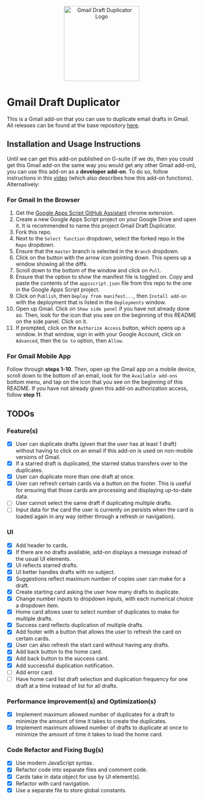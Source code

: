 <p align="center">
  <img src="https://raw.githubusercontent.com/jnbli/Gmail-Draft-Duplicator/master/Logo.png" alt="Gmail Draft Duplicator Logo" width="200" height="200">
</p>

# Gmail Draft Duplicator
This is a Gmail add-on that you can use to duplicate email drafts in Gmail. All releases can be found at the base repository [here](https://github.com/jnbli/Gmail-Draft-Duplicator/releases).

## Installation and Usage Instructions
Until we can get this add-on published on G-suite (if we do, then you could get this Gmail add-on the same way you would get any other Gmail add-on), you can use this add-on as a **developer add-on**. To do so, follow instructions in this [video](https://www.youtube.com/watch?v=o3JVWLKUrYs) (which also describes how this add-on functions). Alternatively:

### For Gmail In the Browser
1) Get the [Google Apps Script GitHub Assistant](https://chrome.google.com/webstore/detail/google-apps-script-github/lfjcgcmkmjjlieihflfhjopckgpelofo) chrome extension.
2) Create a new Google Apps Script project on your Google Drive and open it. It is recommended to name this project Gmail Draft Duplicator. 
3) Fork this repo.
4) Next to the `Select function` dropdown, select the forked repo in the `Repo` dropdown.
5) Ensure that the `master` branch is selected in the `Branch` dropdown.
6) Click on the button with the arrow icon pointing down. This opens up a window showing all the diffs.
7) Scroll down to the bottom of the window and click on `Pull`. 
8) Ensure that the option to show the manifest file is toggled on. Copy and paste the contents of the `appsscript.json` file from this repo to the one in the Google Apps Script project.
9) Click on `Publish`, then `Deploy from manifest...`, then `Install add-on` with the deployment that is listed in the `Deployments` window. 
10) Open up Gmail. Click on `Show side panel` if you have not already done so. Then, look for the icon that you see on the beginning of this README on the side panel. Click on it.
11) If prompted, click on the `Authorize Access` button, which opens up a window. In that window, sign in with your Google Account, click on `Advanced`, then the `Go to` option, then `Allow`. 

### For Gmail Mobile App
Follow through **steps 1-10**. Then, open up the Gmail app on a mobile device, scroll down to the bottom of an email, look for the `Available add-ons` bottom menu, and tap on the icon that you see on the beginning of this README. If you have not already given this add-on authorization access, follow **step 11**.

## TODOs
### Feature(s)
- [X] User can duplicate drafts (given that the user has at least 1 draft) without having to click on an email if this add-on is used on non-mobile versions of Gmail.
- [X] If a starred draft is duplicated, the starred status transfers over to the duplicates.
- [X] User can duplicate more than one draft at once.
- [X] User can refresh certain cards via a button on the footer. This is useful for ensuring that those cards are processing and displaying up-to-date data.
- [ ] User cannot select the same draft if duplicating multiple drafts.
- [ ] Input data for the card the user is currently on persists when the card is loaded again in any way (either through a refresh or navigation).

### UI
- [X] Add header to cards.
- [X] If there are no drafts available, add-on displays a message instead of the usual UI elements.
- [X] UI reflects starred drafts.
- [X] UI better handles drafts with no subject.
- [X] Suggestions reflect maximum number of copies user can make for a draft.
- [X] Create starting card asking the user how many drafts to duplicate.
- [X] Change number inputs to dropdown inputs, with each numerical choice a dropdown item.
- [X] Home card allows user to select number of duplicates to make for multiple drafts.
- [X] Success card reflects duplication of multiple drafts.
- [X] Add footer with a button that allows the user to refresh the card on certain cards.
- [X] User can also refresh the start card without having any drafts.
- [X] Add back button to the home card.
- [X] Add back button to the success card.
- [X] Add successful duplication notification.
- [ ] Add error card.
- [ ] Have home card list draft selection and duplication frequency for one draft at a time instead of list for all drafts.

### Performance Improvement(s) and Optimization(s)
- [X] Implement maximum allowed number of duplicates for a draft to minimize the amount of time it takes to create the duplicates.
- [X] Implement maximum allowed number of drafts to duplicate at once to minimize the amount of time it takes to load the home card.

### Code Refactor and Fixing Bug(s)
- [X] Use modern JavaScript syntax.
- [X] Refactor code into separate files and comment code.
- [X] Cards take in data object for use by UI element(s).
- [X] Refactor with card navigation.
- [X] Use a separate file to store global constants.
